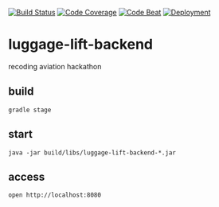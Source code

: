 [![Build Status](https://travis-ci.org/dnltsk/luggage-lift-backend.svg?branch=master)](https://travis-ci.org/dnltsk/luggage-lift-backend) 
[![Code Coverage](https://codecov.io/gh/dnltsk/luggage-lift-backend/branch/master/graph/badge.svg)](https://codecov.io/gh/dnltsk/luggage-lift-backend)
[![Code Beat](https://codebeat.co/badges/fe831820-32a5-4e2a-b786-14a93532d32e)](https://codebeat.co/projects/github-com-dnltsk-luggage-lift-backend-master) 
[![Deployment](https://heroku-badge.herokuapp.com/?app=luggage-lift-backend&root=/&style=flat)](https://luggage-lift-backend.herokuapp.com/)

# luggage-lift-backend
recoding aviation hackathon

## build

`gradle stage`

## start

`java -jar build/libs/luggage-lift-backend-*.jar`

## access

`open http://localhost:8080`